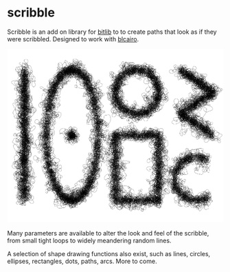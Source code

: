 # scribble

Scribble is an add on library for [bitlib](http://github.com/bit101/bitlib) to to create paths that look as if they were scribbled. Designed to work with [blcairo](http://github.com/bit101/blcairo).

![scribbled shapes](scribble.png)

Many parameters are available to alter the look and feel of the scribble, from small tight loops to widely meandering random lines.

A selection of shape drawing functions also exist, such as lines, circles, ellipses, rectangles, dots, paths, arcs. More to come.
